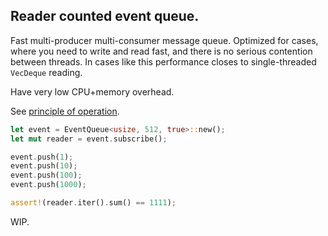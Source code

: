 ## Reader counted event queue.

Fast multi-producer multi-consumer message queue. Optimized for cases, where you need to write and read fast, and
there is no serious contention between threads. In cases like this performance closes to single-threaded `VecDeque` reading.

Have very low CPU+memory overhead.

See [principle of operation](doc/principal-of-operation.md).

```rust
let event = EventQueue<usize, 512, true>::new();
let mut reader = event.subscribe();

event.push(1);
event.push(10);
event.push(100);
event.push(1000);

assert!(reader.iter().sum() == 1111);
```

WIP.
